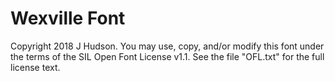 Wexville Font
==============

Copyright 2018 J Hudson. You may use, copy, and/or modify this font 
under the terms of the SIL Open Font License v1.1. See the file 
"OFL.txt" for the full license text.

